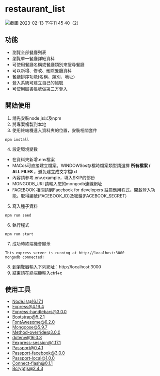 # restaurant_list

![截圖 2023-02-13 下午11 45 40（2）](https://user-images.githubusercontent.com/113798606/218505685-73df9efb-e2d0-4fc9-b06d-1179ad3da85d.png)

## 功能
+ 瀏覽全部餐廳列表
+ 瀏覽單一餐廳詳細資料
+ 可使用餐廳名稱或餐廳類別來搜尋餐廳
+ 可以新增、修改、刪除餐廳資料
+ 餐廳排序功能(名稱、類別、地址)
+ 登入系統可建立自己的帳號
+ 可使用臉書帳號做第三方登入

## 開始使用

1. 請先安裝node.js以及npm
2. 將專案複製到本地
3. 使用終端機進入資料夾的位置，安裝相關套件
```
npm install
```
4. 設定環境變數
  + 在資料夾新增.env檔案
  + MACos可直接建立檔案。WINDOWSos存檔時檔案類型請選擇 **所有檔案 / ALL FILES** ，避免建立成文字檔txt
  + 內容請參考.env.example，填入SKIP的部份
  + MONGODB_URI 請輸入您的mongodb連線網址
  + FACEBOOK 相關請到Facebook for developers 註冊應用程式，開啟登入功能。取得編號(FACEBOOK_ID)及密鑰(FACEBOOK_SECRET)
5. 寫入種子資料
```
npm run seed
```

6. 執行程式
```
npm run start
```
7. 成功時終端機會顯示
```
This express server is running at http://localhost:3000
mongodb connected!
```
8. 到瀏覽器輸入下列網址：http://localhost:3000
9. 結束請在終端機輸入ctrl+c

## 使用工具
+ Node.js@16.17.1
+ Express@4.16.4
+ Express-handlebars@3.0.0
+ Bootstrap@5.2.1
+ FontAwesome@6.2.0
+ Mongoose@5.9.7
+ Method-override@3.0.0
+ dotenv@16.0.3
+ Eexpress-session@1.17.1
+ Passport@0.4.1
+ Passport-facebook@3.0.0
+ Passport-local@1.0.0
+ Connect-flash@0.1.1
+ Bcryptjs@2.4.3

